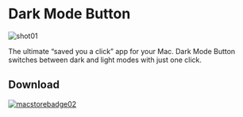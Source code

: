 # Dark Mode Button


![shot01](https://user-images.githubusercontent.com/11250400/90789026-11bf8480-e30f-11ea-8f1e-1a644d69daaa.png)


The ultimate “saved you a click” app for your Mac. Dark Mode Button switches between dark and light modes with just one click.



## Download

[![macstorebadge02](https://user-images.githubusercontent.com/11250400/90790945-52b89880-e311-11ea-98f3-d88db8d24084.png)
](https://url-gelecek)

